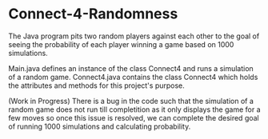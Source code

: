 # Connect-4-Randomness
The Java program pits two random players against each other to the goal of seeing the probability of each player winning a game based on 1000 simulations.

Main.java defines an instance of the class Connect4 and runs a simulation of a random game.
Connect4.java contains the class Connect4 which holds the attributes and methods for this project's purpose.

(Work in Progress) There is a bug in the code such that the simulation of a random game does not
run till completition as it only displays the game for a few moves so once this issue is resolved,
we can complete the desired goal of running 1000 simulations and calculating probability.
